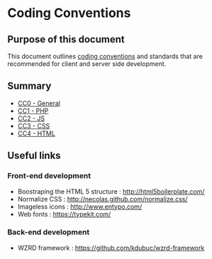 # Coding Conventions

## Purpose of this document

This document outlines [coding conventions](http://en.wikipedia.org/wiki/Coding_conventions) and standards that are recommended for client and server side development.

## Summary

* [CC0 - General](https://github.com/kdubuc/coding-conventions/blob/master/cc0-general.md)
* [CC1 - PHP](https://github.com/kdubuc/coding-conventions/blob/master/cc1-php.md)
* [CC2 - JS](https://github.com/kdubuc/coding-conventions/blob/master/cc2-js.md)
* [CC3 - CSS](https://github.com/kdubuc/coding-conventions/blob/master/cc3-css.md)
* [CC4 - HTML](https://github.com/kdubuc/coding-conventions/blob/master/cc4-html.md)

## Useful links

### Front-end development 

* Boostraping the HTML 5 structure : http://html5boilerplate.com/
* Normalize CSS : http://necolas.github.com/normalize.css/
* Imageless icons : http://www.entypo.com/
* Web fonts : https://typekit.com/

### Back-end development 

* WZRD framework : https://github.com/kdubuc/wzrd-framework
